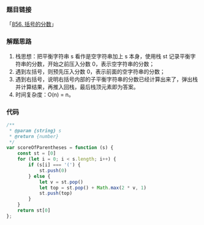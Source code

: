 ### 题目链接

「[856. 括号的分数](https://leetcode.cn/problems/score-of-parentheses/)」

### 解题思路

1. 栈思想：把平衡字符串 s 看作是空字符串加上 s 本身，使用栈 st 记录平衡字符串的分数，开始之前压入分数 0，表示空字符串的分数；
2. 遇到左括号，则预先压入分数 0，表示前面的空字符串的分数；
3. 遇到右括号，说明右括号内部的子平衡字符串的分数已经计算出来了，弹出栈并计算结果，再推入回栈，最后栈顶元素即为答案。
4. 时间复杂度：O(n) = n。

### 代码

```js
/**
 * @param {string} s
 * @return {number}
 */
var scoreOfParentheses = function (s) {
	const st = [0]
	for (let i = 0; i < s.length; i++) {
		if (s[i] === '(') {
			st.push(0)
		} else {
			let v = st.pop()
			let top = st.pop() + Math.max(2 * v, 1)
			st.push(top)
		}
	}
	return st[0]
};
```

